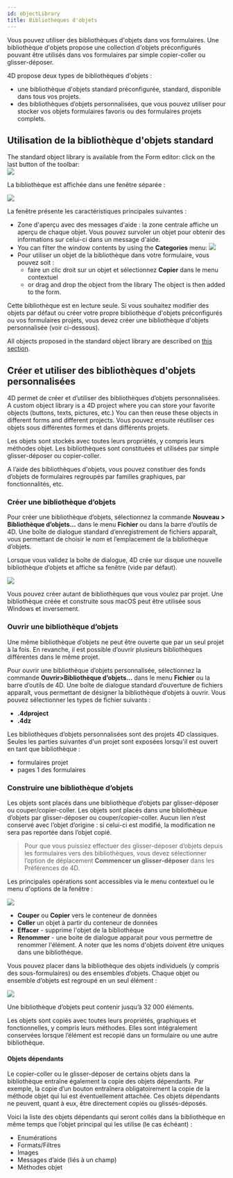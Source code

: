 ```yaml
---
id: objectLibrary
title: Bibliothèques d'objets
---
```


Vous pouvez utiliser des bibliothèques d'objets dans vos formulaires. Une bibliothèque d'objets propose une collection d'objets préconfigurés pouvant être utilisés dans vos formulaires par simple copier-coller ou glisser-déposer.

4D propose deux types de bibliothèques d'objets :

- une bibliothèque d'objets standard préconfigurée, standard, disponible dans tous vos projets.
- des bibliothèques d’objets personnalisées, que vous pouvez utiliser pour stocker vos objets formulaires favoris ou des formulaires projets complets.

## Utilisation de la bibliothèque d'objets standard

The standard object library is available from the Form editor: click on the last button of the toolbar:\
![](../assets/en/FormEditor/library1.png)

La bibliothèque est affichée dans une fenêtre séparée :

![](../assets/en/FormEditor/library2.png)

La fenêtre présente les caractéristiques principales suivantes :

- Zone d'aperçu avec des messages d'aide : la zone centrale affiche un aperçu de chaque objet. Vous pouvez survoler un objet pour obtenir des informations sur celui-ci dans un message d'aide.
- You can filter the window contents by using the **Categories** menu:
  ![](../assets/en/FormEditor/library3.png)
- Pour utiliser un objet de la bibliothèque dans votre formulaire, vous pouvez soit :
  - faire un clic droit sur un objet et sélectionnez **Copier** dans le menu contextuel
  - or drag and drop the object from the library The object is then added to the form.

Cette bibliothèque est en lecture seule. Si vous souhaitez modifier des objets par défaut ou créer votre propre bibliothèque d'objets préconfigurés ou vos formulaires projets, vous devez créer une bibliothèque d'objets personnalisée (voir ci-dessous).

All objects proposed in the standard object library are described on [this section](../FormEditor/objectLibrary.md).

## Créer et utiliser des bibliothèques d'objets personnalisées

4D permet de créer et d’utiliser des bibliothèques d’objets personnalisées. A custom object library is a 4D project where you can store your favorite objects (buttons, texts, pictures, etc.) You can then reuse these objects in different forms and different projects. Vous pouvez ensuite réutiliser ces objets sous différentes formes et dans différents projets.

Les objets sont stockés avec toutes leurs propriétés, y compris leurs méthodes objet. Les bibliothèques sont constituées et utilisées par simple glisser-déposer ou copier-coller.

A l’aide des bibliothèques d'objets, vous pouvez constituer des fonds d’objets de formulaires regroupés par familles graphiques, par fonctionnalités, etc.

### Créer une bibliothèque d’objets

Pour créer une bibliothèque d’objets, sélectionnez la commande **Nouveau > Bibliothèque d’objets...** dans le menu **Fichier** ou dans la barre d’outils de 4D. Une boîte de dialogue standard d’enregistrement de fichiers apparaît, vous permettant de choisir le nom et l’emplacement de la bibliothèque d’objets.

Lorsque vous validez la boîte de dialogue, 4D crée sur disque une nouvelle bibliothèque d’objets et affiche sa fenêtre (vide par défaut).

![](../assets/en/FormEditor/library4.png)

Vous pouvez créer autant de bibliothèques que vous voulez par projet. Une bibliothèque créée et construite sous macOS peut être utilisée sous Windows et inversement.

### Ouvrir une bibliothèque d’objets

Une même bibliothèque d’objets ne peut être ouverte que par un seul projet à la fois. En revanche, il est possible d’ouvrir plusieurs bibliothèques différentes dans le même projet.

Pour ouvrir une bibliothèque d’objets personnalisée, sélectionnez la commande **Ouvrir>Bibliothèque d’objets...** dans le menu **Fichier** ou la barre d’outils de 4D. Une boîte de dialogue standard d’ouverture de fichiers apparaît, vous permettant de désigner la bibliothèque d’objets à ouvrir. Vous pouvez sélectionner les types de fichier suivants :

- **.4dproject**
- **.4dz**

Les bibliothèques d’objets personnalisées sont des projets 4D classiques. Seules les parties suivantes d'un projet sont exposées lorsqu'il est ouvert en tant que bibliothèque :

- formulaires projet
- pages 1 des formulaires

### Construire une bibliothèque d’objets

Les objets sont placés dans une bibliothèque d’objets par glisser-déposer ou couper/copier-coller. Les objets sont placés dans une bibliothèque d’objets par glisser-déposer ou couper/copier-coller. Aucun lien n’est conservé avec l’objet d’origine : si celui-ci est modifié, la modification ne sera pas reportée dans l’objet copié.

> Pour que vous puissiez effectuer des glisser-déposer d’objets depuis les formulaires vers des bibliothèques, vous devez sélectionner l’option de déplacement **Commencer un glisser-déposer** dans les Préférences de 4D.

Les principales opérations sont accessibles via le menu contextuel ou le menu d'options de la fenêtre :

![](../assets/en/FormEditor/library5.png)

- **Couper** ou **Copier** vers le conteneur de données
- **Coller** un objet à partir du conteneur de données
- **Effacer** - supprime l'objet de la bibliothèque
- **Renommer** - une boite de dialogue apparait pour vous permettre de renommer l'élément. A noter que les noms d'objets doivent être uniques dans une bibliothèque.

Vous pouvez placer dans la bibliothèque des objets individuels (y compris des sous-formulaires) ou des ensembles d’objets. Chaque objet ou ensemble d’objets est regroupé en un seul élément :

![](../assets/en/FormEditor/library6.png)

Une bibliothèque d’objets peut contenir jusqu’à 32 000 éléments.

Les objets sont copiés avec toutes leurs propriétés, graphiques et fonctionnelles, y compris leurs méthodes. Elles sont intégralement conservées lorsque l’élément est recopié dans un formulaire ou une autre bibliothèque.

#### Objets dépendants

Le copier-coller ou le glisser-déposer de certains objets dans la bibliothèque entraîne également la copie des objets dépendants. Par exemple, la copie d’un bouton entraînera obligatoirement la copie de la méthode objet qui lui est éventuellement attachée. Ces objets dépendants ne peuvent, quant à eux, être directement copiés ou glissés-déposés.

Voici la liste des objets dépendants qui seront collés dans la bibliothèque en même temps que l’objet principal qui les utilise (le cas échéant) :

- Enumérations
- Formats/Filtres
- Images
- Messages d’aide (liés à un champ)
- Méthodes objet

